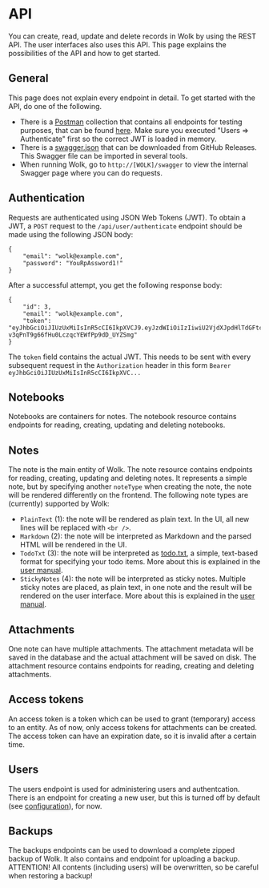 # API

You can create, read, update and delete records in Wolk by using the REST API. The user interfaces also uses this API. This page explains the possibilities of the API and how to get started.

## General

This page does not explain every endpoint in detail. To get started with the API, do one of the following.

- There is a [Postman](https://www.getpostman.com/) collection that contains all endpoints for testing purposes, that can be found [here](https://github.com/dukeofharen/wolk/blob/master/scripts/testing/wolk_requests.json). Make sure you executed "Users => Authenticate" first so the correct JWT is loaded in memory.
- There is a [swagger.json](https://github.com/dukeofharen/wolk/releases/latest) that can be downloaded from GitHub Releases. This Swagger file can be imported in several tools.
- When running Wolk, go to `http://[WOLK]/swagger` to view the internal Swagger page where you can do requests.

## Authentication

Requests are authenticated using JSON Web Tokens (JWT). To obtain a JWT, a `POST` request to the `/api/user/authenticate` endpoint should be made using the following JSON body:

```
{
	"email": "wolk@example.com",
	"password": "YouRpAssword1!"
}
```

After a successful attempt, you get the following response body:

```
{
    "id": 3,
    "email": "wolk@example.com",
    "token": "eyJhbGciOiJIUzUxMiIsInR5cCI6IkpXVCJ9.eyJzdWIiOiIzIiwiU2VjdXJpdHlTdGFtcCI6IjhhMThmY2ZiLTJjZWMtNGZjMS05ZmJlLWRkNjdhMjJiZmE1NCIsIm5iZiI6MTU3ODgzNjYxNCwiZXhwIjoxNTc5MzYyMjE0LCJpYXQiOjE1Nzg4MzY2MTR9.CMjAzm1heibjrRCBKcY3MPNkhdTWGqUjvl_E5MURSLCBObY696-v3qPnT9g66fHu0LczqcYEWfPp9dD_UYZSmg"
}
```

The `token` field contains the actual JWT. This needs to be sent with every subsequent request in the `Authorization` header in this form `Bearer eyJhbGciOiJIUzUxMiIsInR5cCI6IkpXVC...`

## Notebooks

Notebooks are containers for notes. The notebook resource contains endpoints for reading, creating, updating and deleting notebooks.

## Notes

The note is the main entity of Wolk. The note resource contains endpoints for reading, creating, updating and deleting notes. It represents a simple note, but by specifying another `noteType` when creating the note, the note will be rendered differently on the frontend. The following note types are (currently) supported by Wolk:

- `PlainText` (1): the note will be rendered as plain text. In the UI, all new lines will be replaced with `<br />`.
- `Markdown` (2): the note will be interpreted as Markdown and the parsed HTML will be rendered in the UI.
- `TodoTxt` (3): the note will be interpreted as [todo.txt](http://todotxt.org/), a simple, text-based format for specifying your todo items. More about this is explained in the [user manual](user-manual.md).
- `StickyNotes` (4): the note will be interpreted as sticky notes. Multiple sticky notes are placed, as plain text, in one note and the result will be rendered on the user interface. More about this is explained in the [user manual](user-manual.md).

## Attachments

One note can have multiple attachments. The attachment metadata will be saved in the database and the actual attachment will be saved on disk. The attachment resource contains endpoints for reading, creating and deleting attachments.

## Access tokens

An access token is a token which can be used to grant (temporary) access to an entity. As of now, only access tokens for attachments can be created. The access token can have an expiration date, so it is invalid after a certain time.

## Users

The users endpoint is used for administering users and authentcation. There is an endpoint for creating a new user, but this is turned off by default (see [configuration](configuration.md)), for now.

## Backups

The backups endpoints can be used to download a complete zipped backup of Wolk. It also contains and endpoint for uploading a backup. ATTENTION! All contents (including users) will be overwritten, so be careful when restoring a backup!